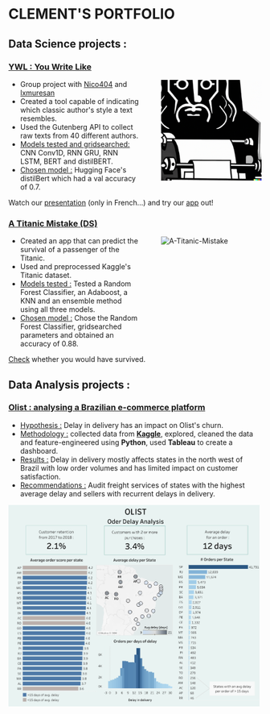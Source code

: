 # CLEMENT'S PORTFOLIO

## Data Science projects : 

### [YWL : You Write Like](https://github.com/Clement7991/ywl)
<a href="https://www.youtube.com/watch?v=5VZa8K2afMg&t=336s&ab_channel=PouetPouet">
  <img align="right" src="ywl.png" alt="YWL" width="200" style="margin-left: 40px;" />
</a>

* Group project with [Nico404](https://github.com/Nico404) and [lxmuresan](https://github.com/lxmuresan)
* Created a tool capable of indicating which classic author's style a text resembles.
* Used the Gutenberg API to collect raw texts from 40 different authors.
* <ins>Models tested and gridsearched:</ins> CNN Conv1D, RNN GRU, RNN LSTM, BERT and distilBERT.
* <ins>Chosen model :</ins> Hugging Face's distilBert which had a val accuracy of 0.7.

Watch our [presentation](https://www.youtube.com/watch?v=5VZa8K2afMg&ab_channel=PouetPouet) (only in French...) and try our [app](https://youwritelike.streamlit.app) out!


### [A Titanic Mistake (DS)](https://github.com/Clement7991/Titanic-hw)
<img align="right" src="https://images.rawpixel.com/image_800/cHJpdmF0ZS9sci9pbWFnZXMvd2Vic2l0ZS8yMDIzLTAzL3drMjk5MDc4OS1pbWFnZS5qcGc.jpg" alt="A-Titanic-Mistake" width="200" height="200" style="margin-left: 40px;" />

* Created an app that can predict the survival of a passenger of the Titanic.
* Used and preprocessed Kaggle's Titanic dataset.
* <ins>Models tested :</ins> Tested a Random Forest Classifier, an Adaboost, a KNN and an ensemble method using all three models.
* <ins>Chosen model :</ins> Chose the Random Forest Classifier, gridsearched parameters and obtained an accuracy of 0.88.

[Check](https://titanic-mistake.streamlit.app/) whether you would have survived. 


## Data Analysis projects : 

### [Olist : analysing a Brazilian e-commerce platform](https://olist.com/pt-br/)

* <ins>Hypothesis :</ins> Delay in delivery has an impact on Olist's churn.
* <ins>Methodology :</ins> collected data from [**Kaggle**](https://www.kaggle.com/datasets/olistbr/brazilian-ecommerce), explored, cleaned the data and feature-engineered using **Python**, used **Tableau** to create a dashboard.
* <ins>Results :</ins> Delay in delivery mostly affects states in the north west of Brazil with low order volumes and has limited impact on customer satisfaction. 
* <ins>Recommendations :</ins> Audit freight services of states with the highest average delay and sellers with recurrent delays in delivery.

<img src="Olist Dashboard (7).png" alt="Olist Dashboard" width="500" height="400">

